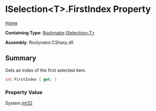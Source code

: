 # ISelection\<T>\.FirstIndex Property <a name="_Top"></a>

[Home](../../../README.md)

**Containing Type**: [Roslynator](../../README.md#_Top)\.[ISelection\<T>](../README.md#_Top)

**Assembly**: Roslynator\.CSharp\.dll

## Summary

Gets an index of the first selected item\.

```csharp
int FirstIndex { get; }
```

### Property Value

System\.[Int32](https://docs.microsoft.com/en-us/dotnet/api/system.int32)


